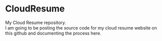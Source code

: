 
# CloudResume

My Cloud Resume repository.  
I am going to be posting the source code for my cloud resume website on this github and documenting the process here.
